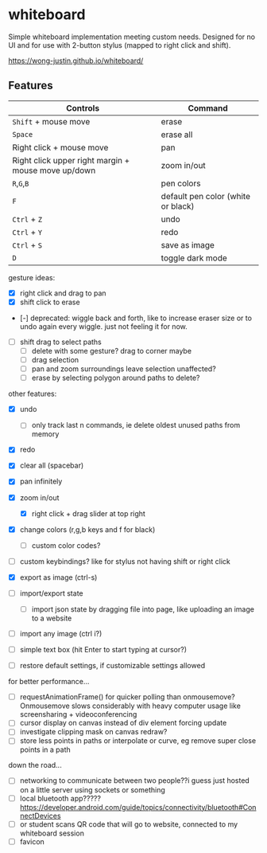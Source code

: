 # whiteboard

Simple whiteboard implementation meeting custom needs.
Designed for no UI and for use with 2-button stylus (mapped to right click and shift).

https://wong-justin.github.io/whiteboard/

## Features

| Controls                                             | Command                            |
|------------------------------------------------------|------------------------------------|
| `Shift` + mouse move                                 | erase                              |
| `Space`                                              | erase all                          |
| Right click + mouse move                             | pan                                |
| Right click upper right margin + mouse move up/down  | zoom in/out                        |
| `R`,`G`,`B`                                          | pen colors                         |
| `F`                                                  | default pen color (white or black) |
| `Ctrl` + `Z`                                         | undo                               |
| `Ctrl` + `Y`                                         | redo                               |
| `Ctrl` + `S`                                         | save as image                      |
| `D`                                                  | toggle dark mode                   |


gesture ideas:
- [x] right click and drag to pan
- [x] shift click to erase

- [-] deprecated: wiggle back and forth, like to increase eraser size or to undo again every wiggle. just not feeling it for now.

- [ ] shift drag to select paths
    - [ ] delete with some gesture? drag to corner maybe
    - [ ] drag selection
    - [ ] pan and zoom surroundings leave selection unaffected?
    - [ ] erase by selecting polygon around paths to delete?

other features:
- [x] undo
    - [ ] only track last n commands, ie delete oldest unused paths from memory
- [x] redo
- [x] clear all (spacebar)
- [x] pan infinitely
- [x] zoom in/out
    - [x] right click + drag slider at top right

- [x] change colors (r,g,b keys and f for black)
    - [ ] custom color codes?

- [ ] custom keybindings? like for stylus not having shift or right click

- [x] export as image (ctrl-s)
- [ ] import/export state
    - [ ] import json state by dragging file into page, like uploading an image to a website
- [ ] import any image (ctrl i?)
- [ ] simple text box (hit Enter to start typing at cursor?)

- [ ] restore default settings, if customizable settings allowed

for better performance...
- [ ] requestAnimationFrame() for quicker polling than onmousemove? Onmousemove slows considerably with heavy computer usage like screensharing + videoconferencing
- [ ] cursor display on canvas instead of div element forcing update
- [ ] investigate clipping mask on canvas redraw?
- [ ] store less points in paths or interpolate or curve, eg remove super close points in a path

down the road...
- [ ] networking to communicate between two people??i guess just hosted on a little server using sockets or something
- [ ] local bluetooth app?????
    https://developer.android.com/guide/topics/connectivity/bluetooth#ConnectDevices
- [ ] or student scans QR code that will go to website, connected to my whiteboard session
- [ ] favicon
